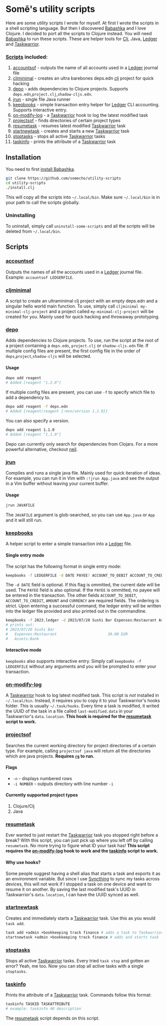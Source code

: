 # Somē's utility scripts

Here are some utility scripts I wrote for myself. At first I wrote the scripts in a shell scripting language. But then I discovered [Babashka](https://github.com/babashka/babashka) and I love Clojure. I decided to port all the scripts to Clojure instead. You will need [Babashka](https://github.com/babashka/babashka) to run these scripts. These are helper tools for [Clj](https://clojure.org/guides/deps_and_cli), Java, [Ledger](https://github.com/ledger/ledger) and [Taskwarrior](https://github.com/GothenburgBitFactory/taskwarrior).

### [Scripts](#scripts) included:
1. [accountsof](#accountsof) - outputs the name of all accounts used in a [Ledger](https://github.com/ledger/ledger) journal file
2. [cljminimal](#cljminimal) - creates an ultra barebones deps.edn [clj](https://clojure.org/guides/deps_and_cli) project for quick hacking
3. [depo](#depo) - adds dependencies to Clojure projects. Supports `deps.edn`,`project.clj`,`shadow-cljs.edn`.
4. [jrun](#jrun) - single file Java runner 
5. [keepbooks](#keepbooks) - simple transaction entry helper for [Ledger](https://github.com/ledger/ledger) CLI accounting. Supports interactive entry.
6. [on-modify-log](#on-modify-log) - a [Taskwarrior](https://github.com/GothenburgBitFactory/taskwarrior) hook to log the latest modified task
7. [projectsof](#projectsof) - finds directories of certain project types
8. [resumetask](#resumetask) - resumes latest modified [Taskwarrior](https://github.com/GothenburgBitFactory/taskwarrior) task
9. [startnewtask](#startnewtask) - creates and starts a new [Taskwarrior](https://github.com/GothenburgBitFactory/taskwarrior) task
10. [stoptasks](#stoptasks) - stops all active [Taskwarrior](https://github.com/GothenburgBitFactory/taskwarrior) tasks
11. [taskinfo](#taskinfo) - prints the attribute of a [Taskwarrior](https://github.com/GothenburgBitFactory/taskwarrior) task
 
## Installation
You need to first [install Babashka](https://github.com/babashka/babashka#quickstart). 
 ```sh
 git clone https://github.com/somecho/utility-scripts
 cd utility-scripts
 ./install.clj 
 ```
 This will copy all the scripts into `~/.local/bin`. Make sure `~/.local/bin` is in your path to call the scripts globally.
 
### Uninstalling
 To uninstall, simply call `uninstall-some-scripts` and all the scripts will be deleted from `~/.local/bin`.
 
## Scripts
 
### [accountsof](./accountsof.clj)
Outputs the names of all the accounts used in a [Ledger](https://github.com/ledger/ledger) journal file. Example: `accountsof LEDGERFILE`.

### [cljminimal](./cljminimal.clj)
A script to create an ultraminimal clj project with an empty deps.edn and a singular hello world main function. To use, simply call `cljminimal my-minimal-clj-project` and a project called `my-minimal-clj-project` will be created for you. Mainly used for quick hacking and throwaway prototyping.

### [depo](./depo.clj)
Adds dependencies to Clojure projects. To use, run the script at the root of a project containing a `deps.edn`, `project.clj` or `shadow-cljs.edn` file. If multiple config files are present, the first config file in the order of `deps`,`project`,`shadow-cljs` will be selected. 
#### Usage
```sh
depo add reagent
# Added [reagent "1.2.0"]
```
If multiple config files are present, you can use `-f` to specify which file to add a dependency to.
```sh
depo add reagent -f deps.edn
# Added {reagent/reagent {:mvn/version 1.2.0}}
```
You can also specify a version.
```sh
depo add reagent 1.1.0
# Added [reagent "1.1.0"]
```
Depo can currently only search for dependencies from Clojars. For a more powerful alternative, checkout [neil](https://github.com/babashka/neil).

### [jrun](./jrun.clj)
Compiles and runs a single java file. Mainly used for quick iteration of ideas. For example, you can run it in Vim with `:!jrun App.java` and see the output in a Vim buffer without leaving your current buffer.
#### Usage
```sh
jrun JAVAFILE
```
The `JAVAFILE` argument is glob-searched, so you can use `App.java` or `App` and it will still run.

### [keepbooks](./keepbooks.clj)
A helper script to enter a simple transaction into a [Ledger](https://github.com/ledger/ledger) file. 

#### Single entry mode
The script has the following format in single entry mode:
```sh
keepbooks -f LEDGERFILE -d DATE PAYEE? ACCOUNT_TO_DEBIT ACCOUNT_TO_CREDIT AMOUNT CURRENCY
```
The `-d DATE` field is optional. If this flag is ommitted, the current date will be used. The `PAYEE` field is also optional. If the `PAYEE` is ommitted, no payee will be entered in the transaction. The other fields `ACCOUNT_TO_DEBIT`, `ACCOUNT_TO_CREDIT`, `AMOUNT` and `CURRENCY` are required fields. The ordering is strict. Upon entering a successful command, the ledger entry will be written into the ledger file provided and also printed out in the commandline.
```sh
keepbooks -f 2023.ledger -d 2023/07/20 Sushi Bar Expenses:Restaurant Assets:Bank 30.00 EUR
# prints out:
# 2023/07/20 Sushi Bar
#   Expenses:Restaurant                       30.00 EUR
#   Assets:Bank
```

#### Interactive mode
`keepbooks` also supports interactive entry. Simply call `keepbooks -f LEDGERFILE` without any arguments and you will be prompted to enter your transaction.

### [on-modify-log](./on-modify-log.clj)
A [Taskwarrior](https://github.com/GothenburgBitFactory/taskwarrior) hook to log latest modified task. This script is _not_ installed in `~/.local/bin`. Instead, it requires you to copy it to your Taskwarrior's hooks folder. This is usually `~/.task/hooks`. Every time a task is modified, it writed the UUID of the task in a file called `last-modified.data` in your Taskwarrior's `data.location`. **This hook is required for the [resumetask](#resumetask) script to work.**

### [projectsof](./projectsof.clj)
Searches the current working directory for project directories of a certain type. For example, calling `projectsof java` will return all the directories which are java projects. **Requires [`rg`](https://github.com/BurntSushi/ripgrep) to run.**

#### Flags
- `-n` - displays numbered rows
- `-i NUMBER` - outputs directory with line number `-i`

#### Currently supported project types
1. Clojure/Clj
2. Java

### [resumetask](./resumetask.clj)
Ever wanted to just restart the [Taskwarrior](https://github.com/GothenburgBitFactory/taskwarrior) task you stopped right before a break? With this script, you can just pick up where you left off by calling `resumetask`. No more trying to figure what ID your task has! **This script requires the [on-modify-log](#on-modify-log) hook to work and the [taskinfo](#taskinfo) script to work.**

#### Why use hooks?
Some people suggest having a shell alias that starts a task and exports it as an environment variable. But since I use [Syncthing](https://github.com/syncthing/syncthing) to sync my tasks across devices, this will not work if I stopped a task on one device and want to resume it on another. By saving the last modified task's UUID in Taskwarrior's `data.location`, I can have the UUID synced as well.

### [startnewtask](./startnewtask.clj)
Creates and immediately starts a [Taskwarrior](https://github.com/GothenburgBitFactory/taskwarrior) task. Use this as you would `task add`.
```sh
task add +admin +bookkeeping track finance # adds a task to Taskwarrior
startnewtask +admin +bookkeeping track finance # adds and starts task
```
### [stoptasks](./stoptasks.clj)
Stops all active [Taskwarrior](https://github.com/GothenburgBitFactory/taskwarrior) tasks. Every tried `task stop` and gotten an error? Yeah, me too. Now you can stop all active tasks with a single `stoptasks`.

### [taskinfo](./taskinfo.clj)
Prints the attribute of a [Taskwarrior](https://github.com/GothenburgBitFactory/taskwarrior) task. Commands follow this format:
```sh
taskinfo TASKID TASKATTRIBUTE
# example: taskinfo 40 description
```
The [resumetask](#resumetask) script depends on this script.

